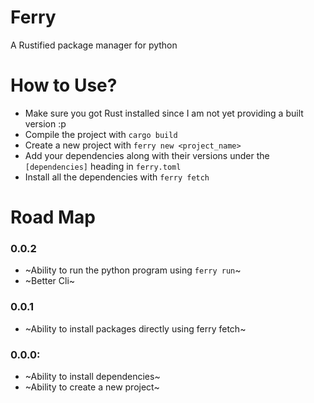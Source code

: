 # Ferry
A Rustified package manager for python

# How to Use?
- Make sure you got Rust installed since I am not yet providing a built version :p
- Compile the project with `cargo build`
- Create a new project with `ferry new <project_name>` 
- Add your dependencies along with their versions under the `[dependencies]` heading in `ferry.toml`
- Install all the dependencies with `ferry fetch`

# Road Map

### 0.0.2
- ~Ability to run the python program using `ferry run`~
- ~Better Cli~


### 0.0.1
- ~Ability to install packages directly using ferry fetch~

### 0.0.0:
- ~Ability to install dependencies~
- ~Ability to create a new project~


